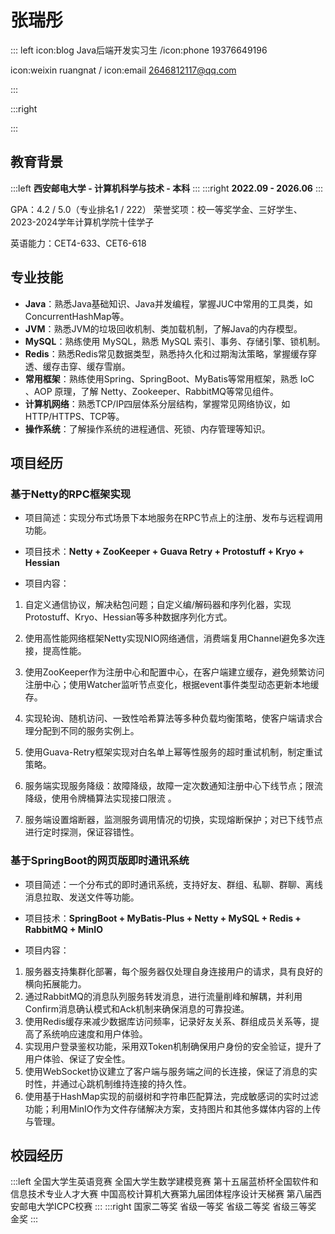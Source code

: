 # 张瑞彤

::: left
icon:blog Java后端开发实习生     /icon:phone 19376649196 

icon:weixin ruangnat  /    icon:email 2646812117@qq.com

:::

:::right

:::

## 教育背景

:::left
**西安邮电大学 - 计算机科学与技术 - 本科**
:::
:::right
**2022.09 - 2026.06**
:::

GPA：4.2 / 5.0（专业排名1 / 222）  荣誉奖项：校一等奖学金、三好学生、2023-2024学年计算机学院十佳学子

英语能力：CET4-633、CET6-618  



## 专业技能

- **Java**：熟悉Java基础知识、Java并发编程，掌握JUC中常用的工具类，如ConcurrentHashMap等。
- **JVM**：熟悉JVM的垃圾回收机制、类加载机制，了解Java的内存模型。
- **MySQL**：熟练使用 MySQL，熟悉 MySQL 索引、事务、存储引擎、锁机制。
- **Redis**：熟悉Redis常见数据类型，熟悉持久化和过期淘汰策略，掌握缓存穿透、缓存击穿、缓存雪崩。
- **常用框架**：熟练使用Spring、SpringBoot、MyBatis等常用框架，熟悉  IoC 、AOP 原理，了解 Netty、Zookeeper、RabbitMQ等常见组件。
- **计算机网络**：熟悉TCP/IP四层体系分层结构，掌握常见网络协议，如HTTP/HTTPS、TCP等。
- **操作系统**：了解操作系统的进程通信、死锁、内存管理等知识。

## 项目经历

### **基于Netty的RPC框架实现**

- 项目简述：实现分布式场景下本地服务在RPC节点上的注册、发布与远程调用功能。

- 项目技术：**Netty + ZooKeeper + Guava Retry + Protostuff + Kryo + Hessian**

- 项目内容：

1. 自定义通信协议，解决粘包问题；自定义编/解码器和序列化器，实现Protostuff、Kryo、Hessian等多种数据序列化方式。

2. 使用高性能网络框架Netty实现NIO网络通信，消费端复用Channel避免多次连接，提高性能。

3. 使用ZooKeeper作为注册中心和配置中心，在客户端建立缓存，避免频繁访问注册中心；使用Watcher监听节点变化，根据event事件类型动态更新本地缓存。

4. 实现轮询、随机访问、一致性哈希算法等多种负载均衡策略，使客户端请求合理分配到不同的服务实例上。

5. 使用Guava-Retry框架实现对白名单上幂等性服务的超时重试机制，制定重试策略。

6. 服务端实现服务降级：故障降级，故障一定次数通知注册中心下线节点；限流降级，使用令牌桶算法实现接口限流 。

7. 服务端设置熔断器，监测服务调用情况的切换，实现熔断保护；对已下线节点进行定时探测，保证容错性。

### **基于SpringBoot的网页版即时通讯系统**

- 项目简述：一个分布式的即时通讯系统，支持好友、群组、私聊、群聊、离线消息拉取、发送文件等功能。

- 项目技术：**SpringBoot + MyBatis-Plus + Netty + MySQL + Redis + RabbitMQ + MinIO**

- 项目内容：

1. 服务器支持集群化部署，每个服务器仅处理自身连接用户的请求，具有良好的横向拓展能力。
2. 通过RabbitMQ的消息队列服务转发消息，进行流量削峰和解耦，并利用Confirm消息确认模式和Ack机制来确保消息的可靠投递。
3. 使用Redis缓存来减少数据库访问频率，记录好友关系、群组成员关系等，提高了系统响应速度和用户体验。
4. 实现用户登录鉴权功能，采用双Token机制确保用户身份的安全验证，提升了用户体验、保证了安全性。
5. 使用WebSocket协议建立了客户端与服务端之间的长连接，保证了消息的实时性，并通过心跳机制维持连接的持久性。
6. 使用基于HashMap实现的前缀树和字符串匹配算法，完成敏感词的实时过滤功能；利用MinIO作为文件存储解决方案，支持图片和其他多媒体内容的上传与管理。

## 校园经历

:::left
全国大学生英语竞赛
全国大学生数学建模竞赛
第十五届蓝桥杯全国软件和信息技术专业人才大赛
中国高校计算机大赛第九届团体程序设计天梯赛
第八届西安邮电大学ICPC校赛
:::
:::right
国家二等奖
省级一等奖
省级二等奖
省级三等奖
金奖
:::
